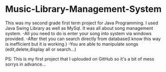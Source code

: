 # Music-Library-Management-System

This was my second grade first term project for Java Programming. I used Java Swing Library as well as MySql. It was all about song management system.
-All you need to do is enter your song into system via windows provided.
-After thet you can search directly from database(I know this way is inefficient but it is working.)
-You are able to manipulate songs (edit,delete,display all or search...)

PS: This is my first project that I uplouded on GitHub so it's a bit of mess sorrys in advance...



